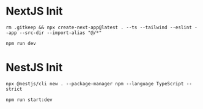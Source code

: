 # NextJS Init
```
rm .gitkeep && npx create-next-app@latest . --ts --tailwind --eslint --app --src-dir --import-alias "@/*"
```

```
npm run dev
```

# NestJS Init
```
npx @nestjs/cli new . --package-manager npm --language TypeScript --strict
```
```
npm run start:dev
```